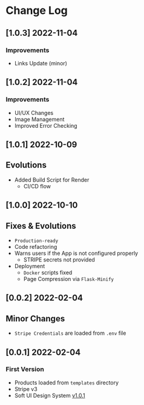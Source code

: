 # Change Log

## [1.0.3] 2022-11-04
### Improvements

- Links Update (minor)

## [1.0.2] 2022-11-04
### Improvements

- UI/UX Changes 
- Image Management
- Improved Error Checking

## [1.0.1] 2022-10-09
## Evolutions

- Added Build Script for Render
  - CI/CD flow

## [1.0.0] 2022-10-10
## Fixes & Evolutions

- `Production-ready`
- Code refactoring
- Warns users if the App is not configured properly
  - STRIPE secrets not provided  
- Deployment
  - `Docker` scripts fixed
  - Page Compression via `Flask-Minify`

## [0.0.2] 2022-02-04
## Minor Changes

- `Stripe Credentials` are loaded from `.env` file 

## [0.0.1] 2022-02-04
### First Version

- Products loaded from `templates` directory
- Stripe v3
- Soft UI Design System [v1.0.1](https://github.com/creativetimofficial/soft-ui-design-system/releases)
